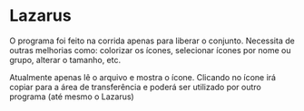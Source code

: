 # Lazarus

O programa foi feito na corrida apenas para liberar o conjunto. Necessita de outras melhorias como: colorizar os ícones, selecionar ícones por nome ou grupo, alterar o tamanho, etc.

Atualmente apenas lê o arquivo e mostra o ícone. Clicando no ícone irá copiar para a área de transferência e poderá ser utilizado por outro programa (até mesmo o Lazarus)
